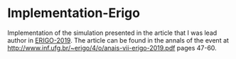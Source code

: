 # Implementation-Erigo

Implementation of the simulation presented in the article that I was lead author in [ERIGO-2019](http://erigo.sbc.org.br/). The article can be found in the annals of the event at http://www.inf.ufg.br/~erigo/4/o/anais-vii-erigo-2019.pdf pages 47-60.

